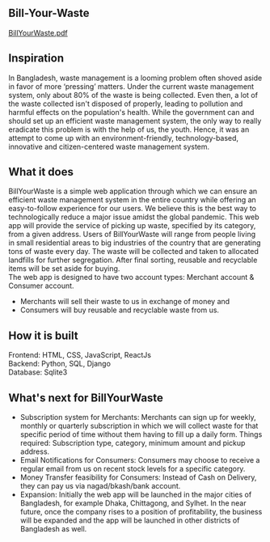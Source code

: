 ## Bill-Your-Waste

[BillYourWaste.pdf](https://github.com/RamisaMaliat/Bill-Your-Waste/files/6990014/BillYourWaste.pdf)

## Inspiration
In Bangladesh, waste management is a looming problem often shoved aside in favor of more ‘pressing’ matters. Under the current waste management system, only about 80% of the waste is being collected. Even then, a lot of the waste collected isn't disposed of properly, leading to pollution and harmful effects on the population's health. While the government can and should set up an efficient waste management system, the only way to really eradicate this problem is with the help of us, the youth. Hence, it was an attempt to come up with an environment-friendly, technology-based, innovative and citizen-centered waste management system.

## What it does
BillYourWaste is a simple web application through which we can ensure an efficient waste management system in the entire country while offering an easy-to-follow experience for our users. We believe this is the best way to technologically reduce a major issue amidst the global pandemic. This web app will provide the service of picking up waste, specified by its category, from a given address. Users of BillYourWaste will range from people living in small residential areas to big industries of the country that are generating tons of waste every day. The waste will be collected and taken to allocated landfills for further segregation. After final sorting, reusable and recyclable items will be set aside for buying. <br />
The web app is designed to have two account types: Merchant account & Consumer account. 
- Merchants will sell their waste to us in exchange of money and 
- Consumers will buy reusable and recyclable waste from us.

## How it is built
Frontend: HTML, CSS, JavaScript, ReactJs <br />
Backend: Python, SQL, Django <br />
Database: Sqlite3

## What's next for BillYourWaste
- Subscription system for Merchants: Merchants can sign up for weekly, monthly or quarterly subscription in which we will collect waste for that specific period of time without them having to fill up a daily form. Things required: Subscription type, category, minimum amount and pickup address. 
- Email Notifications for Consumers: Consumers may choose to receive a regular email from us on recent stock levels for a specific category. 
- Money Transfer feasibility for Consumers: Instead of Cash on Delivery, they can pay us via nagad/bkash/bank account. 
- Expansion: Initially the web app will be launched in the major cities of Bangladesh, for example Dhaka, Chittagong, and Sylhet. In the near future, once the company rises to a position of profitability, the business will be expanded and the app will be launched in other districts of Bangladesh as well.
